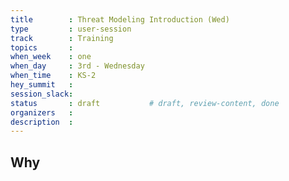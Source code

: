 ```yaml
---
title        : Threat Modeling Introduction (Wed)
type         : user-session
track        : Training
topics       : 
when_week    : one
when_day     : 3rd - Wednesday
when_time    : KS-2
hey_summit   :
session_slack:
status       : draft           # draft, review-content, done
organizers   :
description  : 
---
```


## Why

<!--Add intro-->

